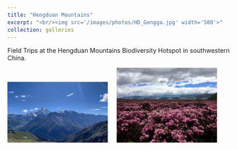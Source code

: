 ```yaml
---
title: "Hengduan Mountains"
excerpt: "<br/><img src='/images/photos/HD_Gongga.jpg' width='500'>"
collection: galleries
---
```



Field Trips at the Hengduan Mountains Biodiversity Hotspot in southwestern China.

<!--
![Mt. Gongga - the highest peak at Hengduan Mountains](/images/photos/HD-MtGongga.jpg)
![Rhododendron blooming at Shangri-La](/images/photos/HD-Shangri-La.jpg)

![](/images/photos/HD-MtGongga.JPG){: width="500px"} ![](/images/photos/HD-Shangri-La.JPG){: width="500px"}

<div class="container">
    <div style="float:left;width:49%">
	    <img src="/images/photos/HD_Gongga.jpg">
	    <figcaption>Mt. Gongga, the highest peak at Hengduan Mountains</figcaption>
    </div>
    <div style="float:right;width:49%">
	    <img src="/images/photos/HD_ShangriLa.jpg">
	    <figcaption>Rhododendron blooming at Shangri-La</figcaption>
    </div>
</div>
-->


<img src="/images/photos/HD_Gongga.jpg" width="45%" style="padding-right: 20px"><img src="/images/photos/HD_ShangriLa.jpg" width="45%">



